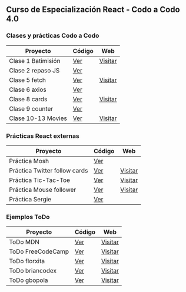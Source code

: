 ## Curso de Especialización React - Codo a Codo 4.0

### Clases y prácticas Codo a Codo

| Proyecto               | Código                                                           | Web                                                        |
| ---------------------- | ---------------------------------------------------------------- | ---------------------------------------------------------- |
| Clase 1 Batimisión     | [Ver](https://github.com/romanrios/cac-react/tree/main/clase_01) | [Visitar](https://romanrios.github.io/cac-react/clase_01/) |
| Clase 2 repaso JS   | [Ver](https://github.com/romanrios/cac-react/tree/main/clase_02) |                                                            |
| Clase 5 fetch | [Ver](https://github.com/romanrios/cac-react/tree/main/clase_05) | [Visitar](https://romanrios.github.io/cac-react/clase_05)  |
| Clase 6 axios | [Ver](https://github.com/romanrios/cac-react/tree/main/clase_06) |        
| Clase 8 cards | [Ver](https://github.com/romanrios/cac-react/tree/main/clase_08) | [Visitar](https://romanrios.github.io/cac-react/clase_08/dist)  | 
| Clase 9 counter | [Ver](https://github.com/romanrios/cac-react/tree/main/clase_09) |  | 
| Clase 10-13 Movies | [Ver](https://github.com/romanrios/cac-react/tree/main/clase_10) | [Visitar](https://romanrios.github.io/cac-react/clase_10/dist)  | 


### Prácticas React externas

| Proyecto                      | Código                                                                       | Web                                        |
| ----------------------------- | ---------------------------------------------------------------------------- | -------------------------------------------- |
| Práctica Mosh | [Ver](https://github.com/romanrios/cac-react/tree/main/practica_mosh) |                           |
| Práctica Twitter follow cards | [Ver](https://github.com/romanrios/cac-react/tree/main/practica_midu) | [Visitar](https://romanrios.github.io/cac-react/practica_midu/dist/)  |
| Práctica Tic-Tac-Toe  | [Ver](https://github.com/romanrios/cac-react/tree/main/practica_tic-tac-toe) | [Visitar](https://romanrios.github.io/cac-react/practica_tic-tac-toe/dist/) |
| Práctica Mouse follower | [Ver](https://github.com/romanrios/cac-react/tree/main/practica_mouse-follower) | [Visitar](https://romanrios.github.io/cac-react/practica_mouse-follower/dist/) |
| Práctica Sergie  | [Ver](https://github.com/romanrios/cac-react/tree/main/practica_sergie)    |    |

### Ejemplos ToDo
| Proyecto               | Código                                                           | Web                                                        |
| ---------------------- | ---------------------------------------------------------------- | ---------------------------------------------------------- |
| ToDo MDN | [Ver](https://github.com/romanrios/cac-react/tree/main/todo-mdn) | [Visitar](https://romanrios.github.io/cac-react/todo-mdn/dist/) |
| ToDo FreeCodeCamp | [Ver](https://github.com/romanrios/cac-react/tree/main/todo-freecodecamp)    | [Visitar](https://romanrios.github.io/cac-react/todo-freecodecamp/build/) |
| ToDo florxita | [Ver](https://github.com/romanrios/cac-react/tree/main/todo-florxita) | [Visitar](https://romanrios.github.io/cac-react/todo-florxita/dist/) |
| ToDo briancodex | [Ver](https://github.com/romanrios/cac-react/tree/main/todo-briancodex) | [Visitar](https://romanrios.github.io/cac-react/todo-briancodex/dist/) |
| ToDo gbopola | [Ver](https://github.com/romanrios/cac-react/tree/main/todo-gbopola) | [Visitar](https://romanrios.github.io/cac-react/todo-gbopola/dist/) |
